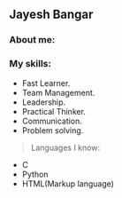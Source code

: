 ## Jayesh Bangar

### About me:

### My skills:
- Fast Learner.
- Team Management.
- Leadership.
- Practical Thinker.
- Communication.
- Problem solving.

> Languages I know:
- C
- Python
- HTML(Markup language)
